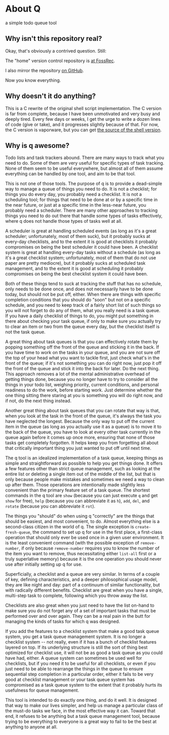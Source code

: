 # About Q

a simple todo queue tool

## Why isn't this repository real?

Okay, that's obviously a contrived question.  Still:

The "home" version control repository is [at FossRec][qfr].

I also mirror the repository [on GitHub][qgh].

Now you know everything.

## Why doesn't it do anything?

This is a C rewrite of the original shell script implementation.  The C version
is far from complete, because I have been unmotivated and very busy and deeply
tired.  Every few days or weeks, I get the urge to write a dozen lines of code
(give or take), and it progresses slightly because of that.  For now, the C
version is vaporware, but you can get [the source of the shell version][sh].

## Why is q awesome?

Todo lists and task trackers abound.  There are many ways to track what you
need to do.  Some of them are very useful for specific types of task tracking.
None of them seem to be useful everywhere, but almost all of them assume
everything can be handled by one tool, and aim to be that tool.

This is not one of those tools.  The purpose of q is to provide a dead-simple
way to manage a queue of things you need to do.  It is not a checklist; for
things you do every day, you probably need a checklist.  It is not a scheduling
tool; for things that need to be done at or by a specific time in the near
future, or just at a specific time in the less-near future, you probably need a
scheduler.  There are many other approaches to tracking things you need to do
out there that handle some types of tasks effectively, where q does not handle
those types of tasks well at all.

A scheduler is great at handling scheduled events (as long as it's a great
scheduler; unfortunately, most of them suck), but it probably sucks at
every-day checklists, and to the extent it is good at checklists it probably
compromises on being the best scheduler it could have been.  A checklist system
is great at handling every-day tasks without a schedule (as long as it's a
great checklist system; unfortunately, most of them that do not use paper are
pretty mediocre), but it probably sucks at scheduled task management, and to
the extent it is good at scheduling it probably compromises on being the best
checklist system it could have been.

Both of these things tend to suck at tracking the stuff that has no schedule,
only needs to be done once, and does not necessarily have to be done today, but
should not be put off, either.  When there are things with specific completion
conditions that you should do "soon" but not on a specific schedule, and you
need to keep track of a fairly short list of such things so you will not forget
to do any of them, what you really need is a task queue.  If you have a daily
checklist of things to do, you might put something in there about checking your
task queue, if only to make sure you actually try to clear an item or two from
the queue every day, but the checklist itself is not the task queue.

A great thing about task queues is that you can effectively rotate them by
popping something off the front of the queue and sticking it in the back.  If
you have time to work on the tasks in your queue, and you are not sure off the
top of your head what you want to tackle first, just check what's in the front
of the queue; if it's not something you can do right now, just pop it off the
front of the queue and stick it into the back for later.  Do the next thing.
This approach removes a lot of the mental administrative overhead of getting
things done, because you no longer have to try to consider all the things in
your todo list, weighing priority, current conditions, and personal readiness
to do the work, before starting work.  Just determine whether the one thing
sitting there staring at you is something you will do right now, and if not, do
the next thing instead.

Another great thing about task queues that you can rotate that way is that,
when you look at the task in the front of the queue, it's always the task you
have neglected the longest.  Because the only way to put off the current item
in the queue (as long as you actually use it as a queue) is to move it to the
back of the queue, you have to look at every other task currently in the queue
again before it comes up once more, ensuring that none of those tasks get
completely forgotten.  It helps keep you from forgetting all about that
critically important thing you just wanted to put off until next time.

The q tool is an idealized implementation of a task queue, keeping things as
simple and straightforward as possible to help you get things done.  It offers
a few features other than strict queue management, such as looking at the
entire list or deleting a single item out of the middle of the list, but that
is only because people make mistakes and sometimes we need a way to clean up
after them.  Those operations are intentionally made slightly less convenient
than the primary feature set of a task queue.  The shortest commands in the q
tool are `show` (because you can just execute `q` and get `show` for free),
`help` (because you can abbreviate it as `h`), `add`, `del`, and `rotate`
(because you can abbreviate it `rot`).

The things you "should" do when using q "correctly" are the things that should
be easiest, and most convenient, to do.  Almost everything else is a
second-class citizen in the world of q.  The single exception is
`create-fresh-queue`, the command to set up q for use in the first place, a
first-class operation that should only ever be used once in a given user
environment.  It is the least convenient command (with the possible exception
of `remove-number`, if only because `remove-number` requires you to know the
number of the item you want to remove, thus necessitating either `list-all`
first or a truly superlative memory) because it is the one operation you should
never use after initially setting up q for use.

Superficially, a checklist and a queue are very similar.  In terms of a couple
of key, defining characteristics, and a deeper philosophical usage model, they
are like night and day: part of a continuum of  similar functionality, but with
radically different benefits.  Checklist are great when you have a single,
multi-step task to complete, following which you throw away the list.

Checklists are also great when you just need to have the list on-hand to make
sure you do not forget any of a set of important tasks that must be performed
over and over again.  They can be a real pain in the butt for managing the
kinds of tasks for which q was designed.

If you add the features to a checklist system that make a good task queue
system, you get a task queue management system.  It is no longer a checklist
system -- not really, even if it has a bunch of checklist features layered on
top.  If its underlying structure is still the sort of thing best optimized for
checklist use, it will not be as good a task queue as you could have had,
either.  A queue system can sometimes be used well for checklists, but if you
need it to be useful for all checklists, or even if you just need to be able to
rearrange the things in the queue to ensure sequential step completion in a
particular order, either it fails to be very good at checklist management or
your task queue system has compromised as a task queue system to the extent
that it probably hurts its usefulness for queue management.

This tool is intended to do exactly one thing, and do it well.  It is designed
that way to make our lives simpler, and help us manage a particular class of
the must-do tasks we face, in the most effective way it can.  Toward that end,
it refuses to be anything but a task queue management tool, because trying to
be everything to everyone is a great way to fail to be the best at anything to
anyone at all.

[qfr]: https://fossrec.com/u/apotheon/q
[qgh]: https://github.com/apotheon/q
[sh]: http://sprunge.us/ZJRZ
